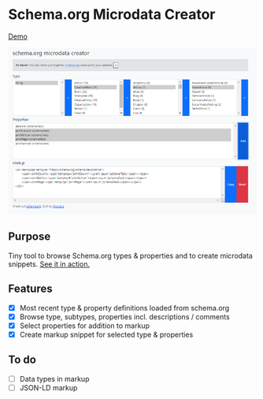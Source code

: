 # Schema.org Microdata Creator

[Demo](https://nicolaus-hee.github.io/schema-org-microdata-creator/)

<img src="screenshot.png" alt="Screenshot of schema.org microdata creator">

## Purpose

Tiny tool to browse Schema.org types & properties and to create microdata snippets. [See it in action.](https://nicolaus-hee.github.io/schema-org-microdata-creator/)

## Features

- [x] Most recent type & property definitions loaded from schema.org
- [x] Browse type, subtypes, properties incl. descriptions / comments
- [x] Select properties for addition to markup
- [x] Create markup snippet for selected type & properties

## To do

- [ ] Data types in markup
- [ ] JSON-LD markup